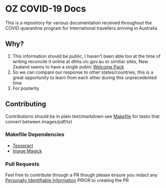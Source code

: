 # OZ COVID-19 Docs

This is a repository for various documentation received throughout the COVID quarantine program for International travellers arriving in Australia

## Why?

1. This information should be public, I haven't been able too at the time of writing reconcile it online at dhhs.vic.gov.au or similiar sites, New Zealand seems to have a single public [Welcome Pack](https://covid19.govt.nz/assets/resources/miq-travellers/mif_welcome-pack.pdf)
2. So we can compare our response to other states/countries, this is a great opportunity to learn from each other during
   this unprecedented time
3. For posterity

## Contributing

Contributions should be in plain text/markdown see [Makefile](./Makefile) for tasks that convert between images/pdf/txt

### Makefile Dependencies

* [Tesseract](https://github.com/tesseract-ocr/tesseract)
* [Image Magick](https://imagemagick.org/index.php)

### Pull Requests

Feel free to contribute through a PR though please ensure you redact any [Personally
Identifiable Information](https://en.wikipedia.org/wiki/Personal_data#Australia)
PRIOR to creating the PR
